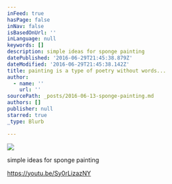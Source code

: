 ```yaml
---
inFeed: true
hasPage: false
inNav: false
isBasedOnUrl: ''
inLanguage: null
keywords: []
description: simple ideas for sponge painting
datePublished: '2016-06-29T21:45:38.879Z'
dateModified: '2016-06-29T21:45:38.142Z'
title: painting is a type of poetry without words...
author:
  - name: ''
    url: ''
sourcePath: _posts/2016-06-13-sponge-painting.md
authors: []
publisher: null
starred: true
_type: Blurb

---
```

![](https://the-grid-user-content.s3-us-west-2.amazonaws.com/b11e3d4d-9446-4d2b-840b-de8cccfdfc8b.jpg)

simple ideas for sponge painting

https://youtu.be/Sy0rLizazNY